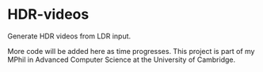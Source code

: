 # HDR-videos
Generate HDR videos from LDR input.

More code will be added here as time progresses. This project is part of my MPhil in Advanced Computer Science at the University of Cambridge.
